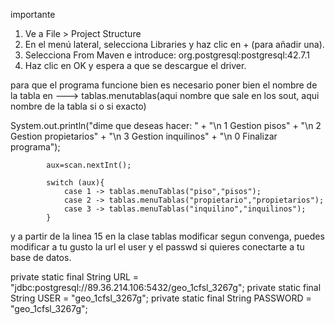 importante 

1. Ve a File > Project Structure
2. En el menú lateral, selecciona Libraries y haz clic en + (para añadir una).
3. Selecciona From Maven e introduce: org.postgresql:postgresql:42.7.1
4. Haz clic en OK y espera a que se descargue el driver.

para que el programa funcione bien es necesario poner bien el nombre de la tabla en   --->   tablas.menutablas(aqui nombre que sale en los sout, aqui nombre de la tabla si o si exacto)

 System.out.println("dime que deseas hacer: " +
                    "\n 1 Gestion pisos" +
                    "\n 2 Gestion propietarios" +
                    "\n 3 Gestion inquilinos" +
                    "\n 0 Finalizar programa");

            aux=scan.nextInt();

            switch (aux){
                case 1 -> tablas.menuTablas("piso","pisos");
                case 2 -> tablas.menuTablas("propietario","propietarios");
                case 3 -> tablas.menuTablas("inquilino","inquilinos");
            }

  y a partir de la linea 15 en la clase tablas modificar segun convenga,
  puedes modificar a tu gusto la url el user y el passwd si quieres conectarte a tu base de datos.


  private static final String URL =
            "jdbc:postgresql://89.36.214.106:5432/geo_1cfsl_3267g";
    private static final String USER = "geo_1cfsl_3267g";
    private static final String PASSWORD = "geo_1cfsl_3267g";

    
